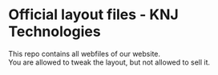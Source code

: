 # Official layout files - KNJ Technologies

  This repo contains all webfiles of our website.<br>
  You are allowed to tweak the layout, but not allowed to sell it.
